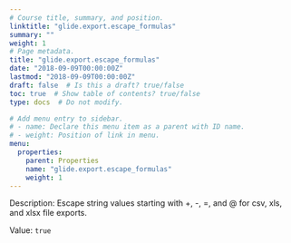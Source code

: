 ```yaml
---
# Course title, summary, and position.
linktitle: "glide.export.escape_formulas"
summary: ""
weight: 1
# Page metadata.
title: "glide.export.escape_formulas"
date: "2018-09-09T00:00:00Z"
lastmod: "2018-09-09T00:00:00Z"
draft: false  # Is this a draft? true/false
toc: true  # Show table of contents? true/false
type: docs  # Do not modify.

# Add menu entry to sidebar.
# - name: Declare this menu item as a parent with ID name.
# - weight: Position of link in menu.
menu:
  properties:
    parent: Properties
    name: "glide.export.escape_formulas"
    weight: 1
---
```


Description: Escape string values starting with +, -, =, and @ for csv, xls, and xlsx file exports.
		


Value: `true`